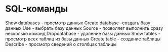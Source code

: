 # SQL-команды
Show databases - просмотр данных
Create database -создать базу данных
Use - выбрать базу данных
Source - позволяет выполнить сразу несколько команд
Dropdatabase - удаление базы данных
Show tables - просмотр всех таблиц из базы данных
Create table - создание таблицы
Describe - просмотр сведений о столбцах таблицы
